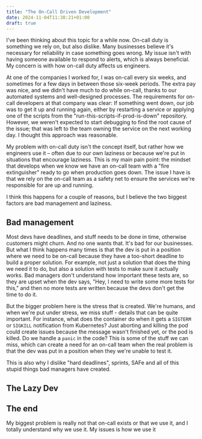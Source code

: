 ```yaml
---
title: "The On-Call Driven Development"
date: 2024-11-04T11:38:21+01:00
draft: true
---
```

I've been thinking about this topic for a while now. On-call duty is something we rely on, but also dislike. Many businesses believe it's necessary for reliability in case something goes wrong. My issue isn't with having someone available to respond to alerts, which is always beneficial. My concern is with how on-call duty affects us engineers.

At one of the companies I worked for, I was on-call every six weeks, and sometimes for a few days in between those six-week periods. The extra pay was nice, and we didn't have much to do while on-call, thanks to our automated systems and well-designed processes. The requirements for on-call developers at that company was clear:
If something went down, our job was to get it up and running again, either by restarting a service or applying one of the scripts from the "run-this-scripts-if-prod-is-down" repository. However, we weren't expected to start debugging to find the root cause of the issue; that was left to the team owning the service on the next working day. I thought this approach was reasonable.

My problem with on-call duty isn't the concept itself, but rather how we engineers use it – often due to our own laziness or because we're put in situations that encourage laziness. This is my main pain point: the mindset that develops when we know we have an on-call team with a "fire extinguisher" ready to go when production goes down. The issue I have is that we rely on the on-call team as a safety net to ensure the services we're responsible for are up and running.

I think this happens for a couple of reasons, but I believe the two biggest factors are bad management and laziness.

## Bad management

Most devs have deadlines, and stuff needs to be done in time, otherwise customers might churn. And no one wants that. It's bad for our businesses. But what I think happens many times is that the dev is put in a position where we need to be on-call because they have a too-short deadline to build a proper solution. For example, not just a solution that does the thing we need it to do, but also a solution with tests to make sure it actually works. Bad managers don't understand how important these tests are, so they are upset when the dev says, "Hey, I need to write some more tests for this," and then no more tests are written because the devs don't get the time to do it.

But the bigger problem here is the stress that is created. We're humans, and when we're put under stress, we miss stuff - details that can be quite important. For instance, what does the container do when it gets a `SIGTERM` or `SIGKILL` notification from Kubernetes? Just aborting and killing the pod could create issues because the message wasn't finished yet, or the pod is killed. Do we handle a `panic` in the code? This is some of the stuff we can miss, which can create a need for an on-call team when the real problem is that the dev was put in a position when they we're unable to test it.

This is also why I dislike "hard deadlines", sprints, SAFe and all of this stupid things bad managers have created.

## The Lazy Dev


## The end
My biggest problem is really not that on-call exists or that we use it, and I totally understand why we use it. My issues is how we use it
